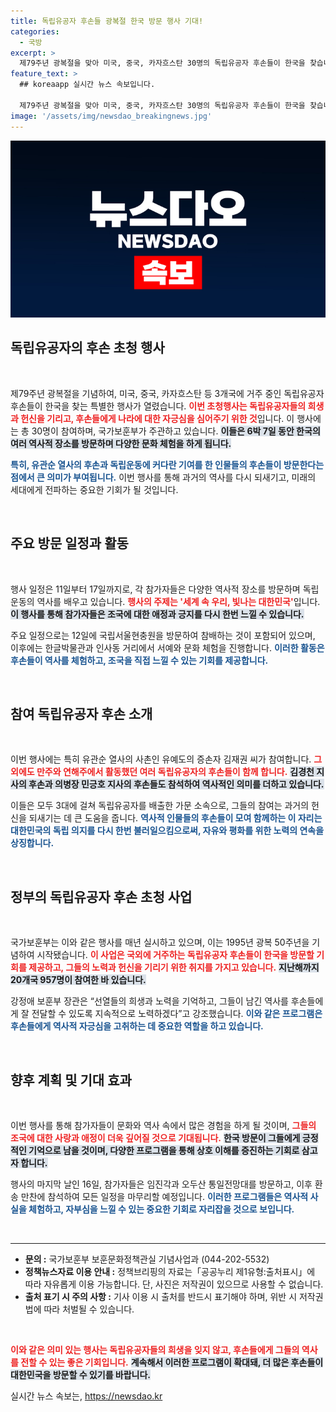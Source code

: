 ```yaml
---
title: 독립유공자 후손들 광복절 한국 방문 행사 기대!
categories:
  - 국방
excerpt: >
  제79주년 광복절을 맞아 미국, 중국, 카자흐스탄 30명의 독립유공자 후손들이 한국을 찾습니다! 그들의 역사적 발자취를 따라 6박 7일의 특별한 여정을 경험하며 대한민국에 대한 자긍심을 되새기게 됩니다.
feature_text: >
  ## koreaapp 실시간 뉴스 속보입니다.

  제79주년 광복절을 맞아 미국, 중국, 카자흐스탄 30명의 독립유공자 후손들이 한국을 찾습니다! 그들의 역사적 발자취를 따라 6박 7일의 특별한 여정을 경험하며 대한민국에 대한 자긍심을 되새기게 됩니다.
image: '/assets/img/newsdao_breakingnews.jpg'
---
```


<p><img src="/assets/img/newsdao_breakingnews.jpg" alt="koreaapp 속보" /></p>

<h2 data-ke-size="size26">독립유공자의 후손 초청 행사</h2>

<p data-ke-size="size16">&nbsp;</p>

<p>제79주년 광복절을 기념하여, 미국, 중국, 카자흐스탄 등 3개국에 거주 중인 독립유공자 후손들이 한국을 찾는 특별한 행사가 열렸습니다. <b><span style="color: #ee2323;">이번 초청행사는 독립유공자들의 희생과 헌신을 기리고, 후손들에게 나라에 대한 자긍심을 심어주기 위한 것</span></b>입니다. 이 행사에는 총 30명이 참여하며, 국가보훈부가 주관하고 있습니다. <b><span style="background-color: #21538527;">이들은 6박 7일 동안 한국의 여러 역사적 장소를 방문하며 다양한 문화 체험을 하게 됩니다.</span></b></p>

<p><b><span style="color: #1a5490;">특히, 유관순 열사의 후손과 독립운동에 커다란 기여를 한 인물들의 후손들이 방문한다는 점에서 큰 의미가 부여됩니다.</span></b> 이번 행사를 통해 과거의 역사를 다시 되새기고, 미래의 세대에게 전파하는 중요한 기회가 될 것입니다. </p>

<p data-ke-size="size16">&nbsp;</p>

<h2 data-ke-size="size26">주요 방문 일정과 활동</h2>

<p data-ke-size="size16">&nbsp;</p>

<p>행사 일정은 11일부터 17일까지로, 각 참가자들은 다양한 역사적 장소를 방문하며 독립운동의 역사를 배우고 있습니다. <b><span style="color: #ee2323;">행사의 주제는 '세계 속 우리, 빛나는 대한민국'</span></b>입니다. <b><span style="background-color: #21538527;">이 행사를 통해 참가자들은 조국에 대한 애정과 긍지를 다시 한번 느낄 수 있습니다.</span></b> </p>

<p>주요 일정으로는 12일에 국립서울현충원을 방문하여 참배하는 것이 포함되어 있으며, 이후에는 한글박물관과 인사동 거리에서 서예와 문화 체험을 진행합니다. <b><span style="color: #1a5490;">이러한 활동은 후손들이 역사를 체험하고, 조국을 직접 느낄 수 있는 기회를 제공합니다.</span></b> </p>

<p data-ke-size="size16">&nbsp;</p>

<h2 data-ke-size="size26">참여 독립유공자 후손 소개</h2>

<p data-ke-size="size16">&nbsp;</p>

<p>이번 행사에는 특히 유관순 열사의 사촌인 유예도의 증손자 김재권 씨가 참여합니다. <b><span style="color: #ee2323;">그 외에도 만주와 연해주에서 활동했던 여러 독립유공자의 후손들이 함께 합니다.</span></b> <b><span style="background-color: #21538527;">김경천 지사의 후손과 의병장 민긍호 지사의 후손들도 참석하여 역사적인 의미를 더하고 있습니다.</span></b> </p>

<p>이들은 모두 3대에 걸쳐 독립유공자를 배출한 가문 소속으로, 그들의 참여는 과거의 헌신을 되새기는 데 큰 도움을 줍니다. <b><span style="color: #1a5490;">역사적 인물들의 후손들이 모여 함께하는 이 자리는 대한민국의 독립 의지를 다시 한번 불러일으킴으로써, 자유와 평화를 위한 노력의 연속을 상징합니다.</span></b> </p>

<p data-ke-size="size16">&nbsp;</p>

<h2 data-ke-size="size26">정부의 독립유공자 후손 초청 사업</h2>

<p data-ke-size="size16">&nbsp;</p>

<p>국가보훈부는 이와 같은 행사를 매년 실시하고 있으며, 이는 1995년 광복 50주년을 기념하여 시작됐습니다. <b><span style="color: #ee2323;">이 사업은 국외에 거주하는 독립유공자 후손들이 한국을 방문할 기회를 제공하고, 그들의 노력과 헌신을 기리기 위한 취지를 가지고 있습니다.</span></b> <b><span style="background-color: #21538527;">지난해까지 20개국 957명이 참여한 바 있습니다.</span></b> </p>

<p>강정애 보훈부 장관은 “선열들의 희생과 노력을 기억하고, 그들이 남긴 역사를 후손들에게 잘 전달할 수 있도록 지속적으로 노력하겠다”고 강조했습니다. <b><span style="color: #1a5490;">이와 같은 프로그램은 후손들에게 역사적 자긍심을 고취하는 데 중요한 역할을 하고 있습니다.</span></b> </p>

<p data-ke-size="size16">&nbsp;</p>

<h2 data-ke-size="size26">향후 계획 및 기대 효과</h2>

<p data-ke-size="size16">&nbsp;</p>

<p>이번 행사를 통해 참가자들이 문화와 역사 속에서 많은 경험을 하게 될 것이며, <b><span style="color: #ee2323;">그들의 조국에 대한 사랑과 애정이 더욱 깊어질 것으로 기대됩니다.</span></b> <b><span style="background-color: #21538527;">한국 방문이 그들에게 긍정적인 기억으로 남을 것이며, 다양한 프로그램을 통해 상호 이해를 증진하는 기회로 삼고자 합니다.</span></b> </p>

<p>행사의 마지막 날인 16일, 참가자들은 임진각과 오두산 통일전망대를 방문하고, 이후 환송 만찬에 참석하여 모든 일정을 마무리할 예정입니다. <b><span style="color: #1a5490;">이러한 프로그램들은 역사적 사실을 체험하고, 자부심을 느낄 수 있는 중요한 기회로 자리잡을 것으로 보입니다.</span></b> </p>

<p data-ke-size="size16">&nbsp;</p>

<hr>

<ul>
<li><b>문의 :</b> 국가보훈부 보훈문화정책관실 기념사업과 (044-202-5532)</li>
<li><b>정책뉴스자료 이용 안내 :</b> 정책브리핑의 자료는「공공누리 제1유형:출처표시」에 따라 자유롭게 이용 가능합니다. 단, 사진은 저작권이 있으므로 사용할 수 없습니다.</li>
<li><b>출처 표기 시 주의 사항 :</b> 기사 이용 시 출처를 반드시 표기해야 하며, 위반 시 저작권법에 따라 처벌될 수 있습니다.</li>
</ul>

<p data-ke-size="size16">&nbsp;</p>

<p><b><span style="color: #ee2323;">이와 같은 의미 있는 행사는 독립유공자들의 희생을 잊지 않고, 후손들에게 그들의 역사를 전할 수 있는 좋은 기회입니다.</span></b> <b><span style="background-color: #21538527;">계속해서 이러한 프로그램이 확대돼, 더 많은 후손들이 대한민국을 방문할 수 있기를 바랍니다.</span></b></p>
실시간 뉴스 속보는, <a href="https://newsdao.kr" rel="dofollow">https://newsdao.kr</a>


